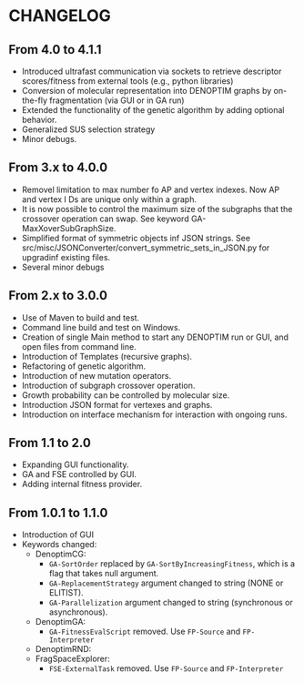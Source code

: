 # CHANGELOG

## From 4.0 to 4.1.1
* Introduced ultrafast communication via sockets to retrieve descriptor scores/fitness from external tools (e.g., python libraries)
* Conversion of molecular representation into DENOPTIM graphs by on-the-fly fragmentation (via GUI or in GA run)
* Extended the functionality of the genetic algorithm by adding optional behavior.
* Generalized SUS selection strategy
* Minor debugs.

## From 3.x to 4.0.0
* Removel limitation to max number fo AP and vertex indexes. Now AP and vertex I
Ds are unique only within a graph.
* It is now possible to control the maximum size of the subgraphs that the crossover operation can swap. See keyword GA-MaxXoverSubGraphSize.
* Simplified format of symmetric objects inf JSON strings. See src/misc/JSONConverter/convert\_symmetric\_sets\_in\_JSON.py for upgradinf existing files.
* Several minor debugs

## From 2.x to 3.0.0
* Use of Maven to build and test.
* Command line build and test on Windows.
* Creation of single Main method to start any DENOPTIM run or GUI, and open files from command line.
* Introduction of Templates (recursive graphs).
* Refactoring of genetic algorithm.
* Introduction of new mutation operators.
* Introduction of subgraph crossover operation.
* Growth probability can be controlled by molecular size.
* Introduction JSON format for vertexes and graphs.
* Introduction on interface mechanism for interaction with ongoing runs.

## From 1.1 to 2.0
* Expanding GUI functionality.
* GA and FSE controlled by GUI.
* Adding internal fitness provider.

## From 1.0.1 to 1.1.0
* Introduction of GUI
* Keywords changed:
  * DenoptimCG:
    * <code>GA-SortOrder</code> replaced by <code>GA-SortByIncreasingFitness</code>, which is a flag that takes null argument.
    * <code>GA-ReplacementStrategy</code> argument changed to string (NONE or ELITIST).
    * <code>GA-Parallelization</code> argument changed to string (synchronous or asynchronous).
  * DenoptimGA:
    * <code>GA-FitnessEvalScript</code> removed. Use <code>FP-Source</code> and <code>FP-Interpreter</code>
  * DenoptimRND: 
  * FragSpaceExplorer:
    * <code>FSE-ExternalTask</code> removed. Use <code>FP-Source</code> and <code>FP-Interpreter</code>


